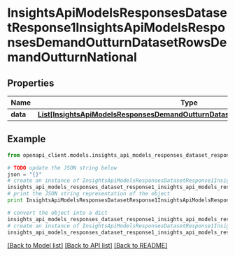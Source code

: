 # InsightsApiModelsResponsesDatasetResponse1InsightsApiModelsResponsesDemandOutturnDatasetRowsDemandOutturnNational


## Properties
Name | Type | Description | Notes
------------ | ------------- | ------------- | -------------
**data** | [**List[InsightsApiModelsResponsesDemandOutturnDatasetRowsDemandOutturnNational]**](InsightsApiModelsResponsesDemandOutturnDatasetRowsDemandOutturnNational.md) |  | [optional] 

## Example

```python
from openapi_client.models.insights_api_models_responses_dataset_response1_insights_api_models_responses_demand_outturn_dataset_rows_demand_outturn_national import InsightsApiModelsResponsesDatasetResponse1InsightsApiModelsResponsesDemandOutturnDatasetRowsDemandOutturnNational

# TODO update the JSON string below
json = "{}"
# create an instance of InsightsApiModelsResponsesDatasetResponse1InsightsApiModelsResponsesDemandOutturnDatasetRowsDemandOutturnNational from a JSON string
insights_api_models_responses_dataset_response1_insights_api_models_responses_demand_outturn_dataset_rows_demand_outturn_national_instance = InsightsApiModelsResponsesDatasetResponse1InsightsApiModelsResponsesDemandOutturnDatasetRowsDemandOutturnNational.from_json(json)
# print the JSON string representation of the object
print InsightsApiModelsResponsesDatasetResponse1InsightsApiModelsResponsesDemandOutturnDatasetRowsDemandOutturnNational.to_json()

# convert the object into a dict
insights_api_models_responses_dataset_response1_insights_api_models_responses_demand_outturn_dataset_rows_demand_outturn_national_dict = insights_api_models_responses_dataset_response1_insights_api_models_responses_demand_outturn_dataset_rows_demand_outturn_national_instance.to_dict()
# create an instance of InsightsApiModelsResponsesDatasetResponse1InsightsApiModelsResponsesDemandOutturnDatasetRowsDemandOutturnNational from a dict
insights_api_models_responses_dataset_response1_insights_api_models_responses_demand_outturn_dataset_rows_demand_outturn_national_form_dict = insights_api_models_responses_dataset_response1_insights_api_models_responses_demand_outturn_dataset_rows_demand_outturn_national.from_dict(insights_api_models_responses_dataset_response1_insights_api_models_responses_demand_outturn_dataset_rows_demand_outturn_national_dict)
```
[[Back to Model list]](../README.md#documentation-for-models) [[Back to API list]](../README.md#documentation-for-api-endpoints) [[Back to README]](../README.md)


